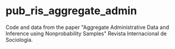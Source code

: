 # pub_ris_aggregate_admin
Code and data from the paper "Aggregate Administrative Data and Inference using Nonprobability Samples" Revista Internacional de Sociología.
